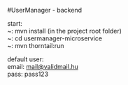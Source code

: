 #UserManager - backend

start:  
~: mvn install (in the project root folder)  
~: cd usermanager-microservice  
~: mvn thorntail:run

default user:  
email: mail@validmail.hu  
pass: pass123